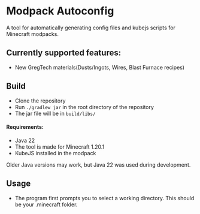 # Modpack Autoconfig
A tool for automatically generating config files and kubejs scripts for Minecraft modpacks.

## Currently supported features:

* New GregTech materials(Dusts/Ingots, Wires, Blast Furnace recipes)



## Build
* Clone the repository
* Run `./gradlew jar` in the root directory of the repository
* The jar file will be in `build/libs/`

#### Requirements:
* Java 22
* The tool is made for Minecraft 1.20.1
* KubeJS installed in the modpack

Older Java versions may work, but Java 22 was used during development.

## Usage
* The program first prompts you to select a working directory. This should be your .minecraft folder.
